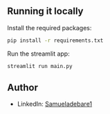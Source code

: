 ## Running it locally

Install the required packages:

```bash
pip install -r requirements.txt
```

Run the streamlit app:

```bash
streamlit run main.py
```

<!-- ## Hosted On

The web-app uses streamlit and is hosted on [Azure Container Apps.](https://azure.microsoft.com/en-ca/products/container-apps) -->

## Author

- LinkedIn: [Samueladebare1](https://www.linkedin.com/in/samuel-oyewoade/)
